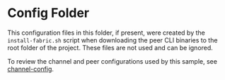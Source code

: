 # Config Folder 

This configuration files in this folder, if present, were created by the `install-fabric.sh` script when 
downloading the peer CLI binaries to the root folder of the project.  These files are not used and can 
be ignored.

To review the channel and peer configurations used by this sample, see [channel-config](../channel-config/config).

